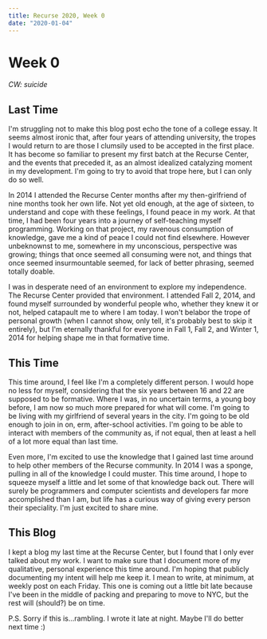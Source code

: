 ```yaml
---
title: Recurse 2020, Week 0
date: "2020-01-04"
---
```


# Week 0

_CW: suicide_

## Last Time

I'm struggling not to make this blog post echo the tone of a college essay. It seems almost ironic that, after four years of attending university, the tropes I would return to are those I clumsily used to be accepted in the first place. It has become so familiar to present my first batch at the Recurse Center, and the events that preceded it, as an almost idealized catalyzing moment in my development. I'm going to try to avoid that trope here, but I can only do so well.

In 2014 I attended the Recurse Center months after my then-girlfriend of nine months took her own life. Not yet old enough, at the age of sixteen, to understand and cope with these feelings, I found peace in my work. At that time, I had been four years into a journey of self-teaching myself programming. Working on that project, my ravenous consumption of knowledge, gave me a kind of peace I could not find elsewhere. However unbeknownst to me, somewhere in my unconscious, perspective was growing; things that once seemed all consuming were not, and things that once seemed insurmountable seemed, for lack of better phrasing, seemed totally doable.

I was in desperate need of an environment to explore my independence. The Recurse Center provided that environment. I attended Fall 2, 2014, and found myself surrounded by wonderful people who, whether they knew it or not, helped catapault me to where I am today. I won't belabor the trope of personal growth (when I cannot show, only tell, it's probably best to skip it entirely), but I'm eternally thankful for everyone in Fall 1, Fall 2, and Winter 1, 2014 for helping shape me in that formative time.

## This Time

This time around, I feel like I'm a completely different person. I would hope no less for myself, considering that the six years between 16 and 22 are supposed to be formative. Where I was, in no uncertain terms, a young boy before, I am now so much more prepared for what will come. I'm going to be living with my girlfriend of several years in the city. I'm going to be old enough to join in on, erm, after-school activities. I'm going to be able to interact with members of the community as, if not equal, then at least a hell of a lot more equal than last time.

Even more, I'm excited to use the knowledge that I gained last time around to help other members of the Recurse community. In 2014 I was a sponge, pulling in all of the knowledge I could muster. This time around, I hope to squeeze myself a little and let some of that knowledge back out. There will surely be programmers and computer scientists and developers far more accomplished than I am, but life has a curious way of giving every person their speciality. I'm just excited to share mine.

## This Blog

I kept a blog my last time at the Recurse Center, but I found that I only ever talked about my work. I want to make sure that I document more of my qualitative, personal experience this time around. I'm hoping that publicly documenting my intent will help me keep it. I mean to write, at minimum, at weekly post on each Friday. This one is coming out a little bit late because I've been in the middle of packing and preparing to move to NYC, but the rest will (should?) be on time.

P.S. Sorry if this is...rambling. I wrote it late at night. Maybe I'll do better next time :)

